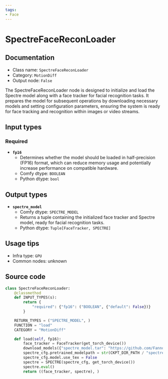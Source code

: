 ```yaml
---
tags:
- Face
---
```


# SpectreFaceReconLoader
## Documentation
- Class name: `SpectreFaceReconLoader`
- Category: `MotionDiff`
- Output node: `False`

The SpectreFaceReconLoader node is designed to initialize and load the Spectre model along with a face tracker for facial recognition tasks. It prepares the model for subsequent operations by downloading necessary models and setting configuration parameters, ensuring the system is ready for face tracking and recognition within images or video streams.
## Input types
### Required
- **`fp16`**
    - Determines whether the model should be loaded in half-precision (FP16) format, which can reduce memory usage and potentially increase performance on compatible hardware.
    - Comfy dtype: `BOOLEAN`
    - Python dtype: `bool`
## Output types
- **`spectre_model`**
    - Comfy dtype: `SPECTRE_MODEL`
    - Returns a tuple containing the initialized face tracker and Spectre model, ready for facial recognition tasks.
    - Python dtype: `Tuple[FaceTracker, SPECTRE]`
## Usage tips
- Infra type: `GPU`
- Common nodes: unknown


## Source code
```python
class SpectreFaceReconLoader:
    @classmethod
    def INPUT_TYPES(s):
        return {
            "required": {"fp16": ("BOOLEAN", {"default": False})}
        }

    RETURN_TYPES = ("SPECTRE_MODEL", )
    FUNCTION = "load"
    CATEGORY = "MotionDiff"

    def load(self, fp16):
        face_tracker = FaceTracker(get_torch_device())
        download_models({"spectre_model.tar": "https://github.com/Fannovel16/ComfyUI-MotionDiff/releases/download/latest/spectre_model.tar"})
        spectre_cfg.pretrained_modelpath = str(CKPT_DIR_PATH / "spectre_model.tar")
        spectre_cfg.model.use_tex = False
        spectre = SPECTRE(spectre_cfg, get_torch_device())
        spectre.eval()
        return ((face_tracker, spectre), )

```
